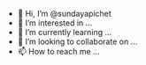- 👋 Hi, I’m @sundayapichet
- 👀 I’m interested in ...  
- 🌱 I’m currently learning ...   
- 💞️ I’m looking to collaborate on ...
- 📫 How to reach me ...

<!---
sundayapichet/sundayapichet is a ✨ special ✨ repository because its `README.md` (this file) appears on your GitHub profile.
You can click the Preview link to take a look at your changes.
--->
